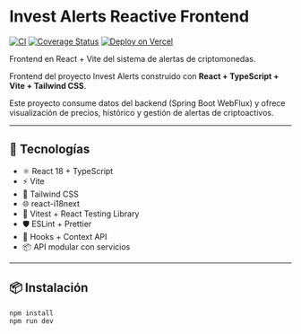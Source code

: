 # Invest Alerts Reactive Frontend

[![CI](https://github.com/marcoslozina/invest-alerts-reactive-frontend/actions/workflows/ci.yml/badge.svg)](https://github.com/marcoslozina/invest-alerts-reactive-frontend/actions)
[![Coverage Status](https://coveralls.io/repos/github/marcoslozina/invest-alerts-reactive-frontend/badge.svg?branch=main)](https://coveralls.io/github/marcoslozina/invest-alerts-reactive-frontend?branch=main)
[![Deploy on Vercel](https://vercelbadge.vercel.app/api/marcoslozina/invest-alerts-reactive-frontend)](https://invest-alerts-reactive-frontend.vercel.app)

Frontend en React + Vite del sistema de alertas de criptomonedas.


Frontend del proyecto Invest Alerts construido con **React + TypeScript + Vite + Tailwind CSS**.

Este proyecto consume datos del backend (Spring Boot WebFlux) y ofrece visualización de precios, histórico y gestión de alertas de criptoactivos.

---

## 🚀 Tecnologías

- ⚛️ React 18 + TypeScript
- ⚡ Vite
- 🎨 Tailwind CSS
- 🌐 react-i18next
- 🧪 Vitest + React Testing Library
- 🛡️ ESLint + Prettier
- 🔁 Hooks + Context API
- 📦 API modular con servicios

---

## 📦 Instalación

```bash
npm install
npm run dev

